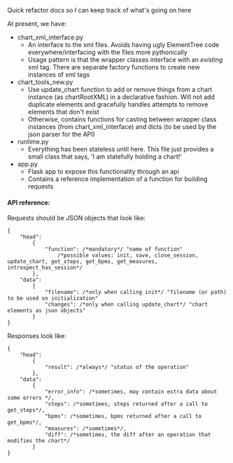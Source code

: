 Quick refactor docs so I can keep track of what's going on here

At present, we have:
- chart_xml_interface.py
    - An interface to the xml files. Avoids having ugly ElementTree code everywhere/interfacing with the files more pythonically
    - Usage pattern is that the wrapper classes interface with an *existing* xml tag. There are separate factory functions to create new instances of xml tags
- chart_tools_new.py
    - Use update_chart function to add or remove things from a chart instance (as chartRootXML) in a declarative fashion. Will not add duplicate elements and gracefully handles attempts to remove elements that don't exist
    - Otherwise, contains functions for casting between wrapper class instances (from chart_xml_interface) and dicts (to be used by the json parser for the API) 
- runtime.py
    - Everything has been stateless until here. This file just provides a small class that says, 'I am statefully holding a chart!'
- app.py
    - Flask app to expose this functionality through an api
    - Contains a reference implementation of a function for building requests
    

#### API reference:
Requests should be JSON objects that look like:
```
{ 
    "head": 
        {
            "function": /*mandatory*/ "name of function"
                /*possible values: init, save, close_session, update_chart, get_steps, get_bpms, get_measures, introspect_has_session*/
        },
    "data":
        {
            "filename": /*only when calling init*/ "filename (or path) to be used on initialization"
            "changes": /*only when calling update_chart*/ "chart elements as json objects"
        }
}
```

Responses look like:
```
{ 
    "head": 
        {
            "result": /*always*/ "status of the operation"
        },
    "data":
        {
            "error_info": /*sometimes, may contain extra data about some errors */,
            "steps": /*sometimes, steps returned after a call to get_steps*/,
            "bpms": /*sometimes, bpms returned after a call to get_bpms*/,
            "measures": /*sometimes*/,
            "diff": /*sometimes, the diff after an operation that modifies the chart*/
        }
}
```
